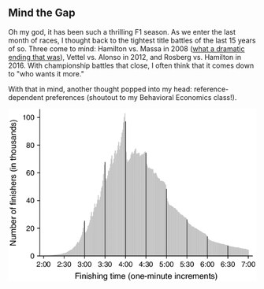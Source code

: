 ## Mind the Gap 

Oh my god, it has been such a thrilling F1 season. As we enter the last month of races, I thought back to the tightest title battles of the last 15 years of so. Three come to mind: Hamilton vs. Massa in 2008 ([what a dramatic ending that was](https://www.youtube.com/watch?v=XHSeGou-pCI)), Vettel vs. Alonso in 2012, and Rosberg vs. Hamilton in 2016. With championship battles that close, I often think that it comes down to "who wants it more."

With that in mind, another thought popped into my head: reference-dependent preferences (shoutout to my Behavioral Economics class!).

![](Mind_the_Gap/Distribution-of-Marathon-Finishing-Times.png)